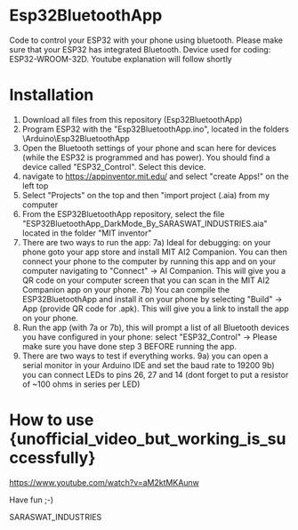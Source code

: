 # Esp32BluetoothApp
Code to control your ESP32 with your phone using bluetooth. Please make sure that your ESP32 has integrated Bluetooth. Device used for coding: ESP32-WROOM-32D. Youtube explanation will follow shortly

# Installation
1) Download all files from this repository (Esp32BluetoothApp)
2) Program ESP32 with the "Esp32BluetoothApp.ino", located in the folders \Arduino\Esp32BluetoothApp
3) Open the Bluetooth settings of your phone and scan here for devices (while the ESP32 is programmed and has power). You should find a device called "ESP32_Control". Select this device.
4) navigate to https://appinventor.mit.edu/ and select "create Apps!" on the left top
5) Select "Projects" on the top and then "import project (.aia) from my computer
6) From the ESP32BluetoothApp repository, select the file "ESP32BluetoothApp_DarkMode_By_SARASWAT_INDUSTRIES.aia" located in the folder "MIT inventor"
7) There are two ways to run the app:
7a) Ideal for debugging: on your phone goto your app store and install MIT AI2 Companion. You can then connect your phone to the computer by running this app and on your computer navigating to "Connect" -> AI Companion. This will give you a QR code on your computer screen that you can scan in the MIT AI2 Companion app on your phone.
7b) You can compile the ESP32BluetoothApp and install it on your phone by selecting "Build" -> App (provide QR code for .apk). This will give you a link to install the app on your phone.
8) Run the app (with 7a or 7b), this will prompt a list of all Bluetooth devices you have configured in your phone: select "ESP32_Control" -> Please make sure you have done step 3 BEFORE running the app.
9) There are two ways to test if everything works. 
9a) you can open a serial monitor in your Arduino IDE and set the baud rate to 19200
9b) you can connect LEDs to pins 26, 27 and 14 (dont forget to put a resistor of ~100 ohms in series per LED)

# How to use  {unofficial_video_but_working_is_successfully}

https://www.youtube.com/watch?v=aM2ktMKAunw

Have fun ;-)

SARASWAT_INDUSTRIES
